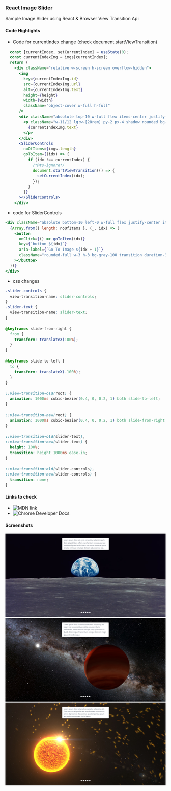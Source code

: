 ### React Image Slider

Sample Image Slider using React & Browser View Transition Api

#### Code Highlights

- Code for currentIndex change (check document.startViewTransition)

```jsx
  const [currentIndex, setCurrentIndex] = useState(0);
  const currentIndexImg = imgs[currentIndex];
  return (
    <div className="relative w-screen h-screen overflow-hidden">
      <img
        key={currentIndexImg.id}
        src={currentIndexImg.url}
        alt={currentIndexImg.text}
        height={height}
        width={width}
        className="object-cover w-full h-full"
      />
      <div className="absolute top-10 w-full flex items-center justify-center slider-text">
        <p className="w-11/12 lg:w-[28rem] py-2 px-4 shadow rounded bg-white text-gray-600">
          {currentIndexImg.text}
        </p>
      </div>
      <SliderControls
        noOfItems={imgs.length}
        goToItem={(idx) => {
          if (idx !== currentIndex) {
            /*@ts-ignore*/
            document.startViewTransition(() => {
              setCurrentIndex(idx);
            });
          }
        }}
      ></SliderControls>
    </div>
```

- code for SliderControls

```jsx
<div className="absolute bottom-10 left-0 w-full flex justify-center items-center gap-2 flex-wrap slider-controls">
  {Array.from({ length: noOfItems }, (_, idx) => (
    <button
      onClick={() => goToItem(idx)}
      key={`button_${idx}`}
      aria-label={`Go To Image ${idx + 1}`}
      className="rounded-full w-3 h-3 bg-gray-100 transition duration-300 focus:ring-1 focus:ring-gray-100 focus:ring-offset-2 focus:ring-offset-gray-600"
    ></button>
  ))}
</div>
```

- css changes

```css
.slider-controls {
  view-transition-name: slider-controls;
}
.slider-text {
  view-transition-name: slider-text;
}

@keyframes slide-from-right {
  from {
    transform: translateX(100%);
  }
}

@keyframes slide-to-left {
  to {
    transform: translateX(-100%);
  }
}

::view-transition-old(root) {
  animation: 1000ms cubic-bezier(0.4, 0, 0.2, 1) both slide-to-left;
}

::view-transition-new(root) {
  animation: 1000ms cubic-bezier(0.4, 0, 0.2, 1) both slide-from-right;
}

::view-transition-old(slider-text),
::view-transition-new(slider-text) {
  height: 100%;
  transition: height 1000ms ease-in;
}

::view-transition-old(slider-controls),
::view-transition-new(slider-controls) {
  transition: none;
}
```

#### Links to check

- ![MDN link](https://developer.mozilla.org/en-US/docs/Web/API/View_Transitions_API)
- ![Chrome Developer Docs](https://developer.chrome.com/docs/web-platform/view-transitions/)

#### Screenshots

![Screenshot1](https://github.com/gouthamrangarajan/reactjs/blob/main/img-slider-view-transition/Screenshot1.png)
![Screenshot2](https://github.com/gouthamrangarajan/reactjs/blob/main/img-slider-view-transition/Screenshot2.png)
![Screenshot3](https://github.com/gouthamrangarajan/reactjs/blob/main/img-slider-view-transition/Screenshot3.png)
